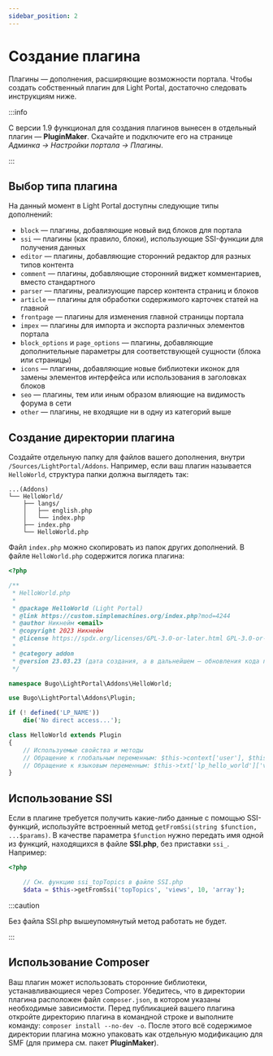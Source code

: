 ```yaml
---
sidebar_position: 2
---
```


# Создание плагина
Плагины — дополнения, расширяющие возможности портала. Чтобы создать собственный плагин для Light Portal, достаточно следовать инструкциям ниже.

:::info

С версии 1.9 функционал для создания плагинов вынесен в отдельный плагин — **PluginMaker**. Скачайте и подключите его на странице _Админка -> Настройки портала -> Плагины_.

:::

## Выбор типа плагина
На данный момент в Light Portal доступны следующие типы дополнений:

* `block` — плагины, добавляющие новый вид блоков для портала
* `ssi` — плагины (как правило, блоки), использующие SSI-функции для получения данных
* `editor` — плагины, добавляющие сторонний редактор для разных типов контента
* `comment` — плагины, добавляющие сторонний виджет комментариев, вместо стандартного
* `parser` — плагины, реализующие парсер контента страниц и блоков
* `article` — плагины для обработки содержимого карточек статей на главной
* `frontpage` — плагины для изменения главной страницы портала
* `impex` — плагины для импорта и экспорта различных элементов портала
* `block_options` и `page_options` — плагины, добавляющие дополнительные параметры для соответствующей сущности (блока или страницы)
* `icons` — плагины, добавляющие новые библиотеки иконок для замены элементов интерфейса или использования в заголовках блоков
* `seo` — плагины, тем или иным образом влияющие на видимость форума в сети
* `other` — плагины, не входящие ни в одну из категорий выше

## Создание директории плагина
Создайте отдельную папку для файлов вашего дополнения, внутри `/Sources/LightPortal/Addons`. Например, если ваш плагин называется `HelloWorld`, структура папки должна выглядеть так:

```
...(Addons)
└── HelloWorld/
    ├── langs/
    │   ├── english.php
    │   └── index.php
    ├── index.php
    └── HelloWorld.php
```

Файл `index.php` можно скопировать из папок других дополнений. В файле `HelloWorld.php` содержится логика плагина:

```php
<?php

/**
 * HelloWorld.php
 *
 * @package HelloWorld (Light Portal)
 * @link https://custom.simplemachines.org/index.php?mod=4244
 * @author Никнейм <email>
 * @copyright 2023 Никнейм
 * @license https://spdx.org/licenses/GPL-3.0-or-later.html GPL-3.0-or-later
 *
 * @category addon
 * @version 23.03.23 (дата создания, а в дальнейшем — обновления кода плагина, в формате дд.мм.гг)
 */

namespace Bugo\LightPortal\Addons\HelloWorld;

use Bugo\LightPortal\Addons\Plugin;

if (! defined('LP_NAME'))
    die('No direct access...');

class HelloWorld extends Plugin
{
    // Используемые свойства и методы
    // Обращение к глобальным переменным: $this->context['user'], $this->modSettings['variable'] и т. д.
    // Обращение к языковым переменным: $this->txt['lp_hello_world']['variable_name']
}

```

## Использование SSI
Если в плагине требуется получить какие-либо данные с помощью SSI-функций, используйте встроенный метод `getFromSsi(string $function, ...$params)`. В качестве параметра `$function` нужно передать имя одной из функций, находящихся в файле **SSI.php**, без приставки `ssi_`. Например:

```php
<?php

    // См. функцию ssi_topTopics в файле SSI.php
    $data = $this->getFromSsi('topTopics', 'views', 10, 'array');
```

:::caution

Без файла SSI.php вышеупомянутый метод работать не будет.

:::

## Использование Composer
Ваш плагин может использовать сторонние библиотеки, устанавливающиеся через Composer. Убедитесь, что в директории плагина расположен файл `composer.json`, в котором указаны необходимые зависимости. Перед публикацией вашего плагина откройте директорию плагина в командной строке и выполните команду: `composer install --no-dev -o`. После этого всё содержимое директории плагина можно упаковать как отдельную модификацию для SMF (для примера см. пакет **PluginMaker**).
